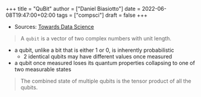 +++
title = "QuBit"
author = ["Daniel Biasiotto"]
date = 2022-06-08T19:47:00+02:00
tags = ["compsci"]
draft = false
+++

-   Sources: [Towards Data Science](https://towardsdatascience.com/introduction-to-quantum-programming-a19aa0b923a9)

> A `qubit` is a vector of two complex numbers with unit length.

-   a qubit, unlike a bit that is either 1 or 0, is inherently probabilistic
    -   2 identical qubits may have different values once measured
-   a qubit once measured loses its quantum properties collapsing to one of two measurable states

> The combined state of multiple qubits is the tensor product of all the qubits.